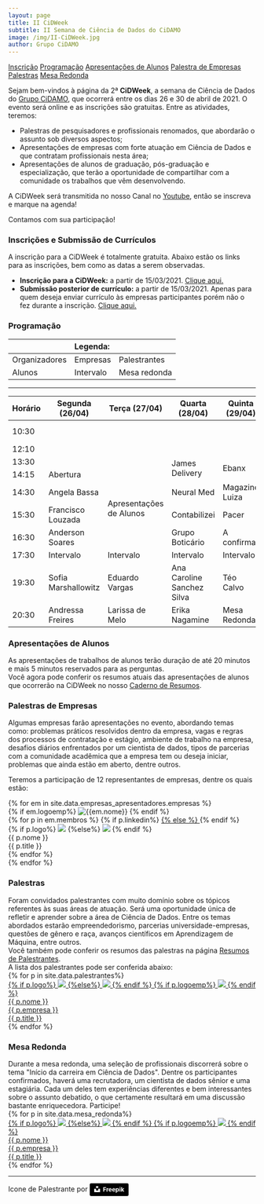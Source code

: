 ```yaml
---
layout: page
title: II CiDWeek
subtitle: II Semana de Ciência de Dados do CiDAMO
image: /img/II-CiDWeek.jpg
author: Grupo CiDAMO
---
```



<div class="sidenav">
  <a  href="#inscricao" >Inscrição</a>
  <a  href="#programacao">Programação</a>
  <a  href="#apresentacao">Apresentações de Alunos</a>
  <a  href="#palestra_em">Palestra de Empresas</a>
  <a  href="#palestras">Palestras</a>
  <a  href="#mesa_redonda">Mesa Redonda</a>
</div>

Sejam bem-vindos à página da 2ª **CiDWeek**, a semana de Ciência de Dados do [Grupo CiDAMO](/sobre/), que ocorrerá entre os dias 26 e 30 de abril de 2021. O evento será online e as inscrições são gratuitas. Entre as atividades, teremos:

- Palestras de pesquisadores e profissionais renomados, que abordarão o assunto sob diversos aspectos;
- Apresentações de empresas com forte atuação em Ciência de Dados e que contratam profissionais nesta área;
- Apresentações de alunos de graduação, pós-graduação e especialização, que terão a oportunidade de compartilhar com a comunidade os trabalhos que vêm desenvolvendo.

A CiDWeek será transmitida no nosso Canal no <a href="https://www.youtube.com/channel/UCiVFjGGCh63QZ3-kswfQdRw" target="_blank">Youtube</a>, então se inscreva e marque na agenda!

Contamos com sua participação!


### Inscrições e Submissão de Currículos

<div id="inscricao"></div>

A inscrição para a CiDWeek é totalmente gratuita. Abaixo estão os links para as inscrições, bem como as datas a serem observadas.
-   **Inscrição para a CiDWeek:** a partir de 15/03/2021. <a href="https://forms.gle/kBRHJUBY7DfXwzCJ7" target="_blank">Clique aqui.</a>
-   **Submissão posterior de currículo:** a partir de 15/03/2021. Apenas para quem deseja enviar currículo às empresas participantes porém não o fez durante a inscrição. <a href="https://forms.gle/2n8kzXBfm9KsL8d89" target="_blank">Clique aqui.</a>


### Programação
<div id="programacao"></div>
<table class="prog-cidweek-ii" id="legenda">
<thead>
  <tr>
    <th colspan="3" class="td_legenda">Legenda:</th>
  </tr>
</thead>
<tbody>
  <tr>
    <td class="td_encerramento"><span>Organizadores</span></td>
    <td class="td_empresas"><span>Empresas</span></td>
    <td class="td_palestrantes"><span>Palestrantes</span></td>
  </tr>
  <tr>
    <td class="td_apresentacao"><span>Alunos</span></td>
    <td class="td_intervalo"><span>Intervalo</span></td>
    <td class="td_mesa_redonda"><span>Mesa redonda</span></td>
  </tr>
</tbody>
</table>

---

<table class="prog-cidweek-ii">
<thead>
  <tr>
    <th class="col-horario td_space">Horário</th>
    <th class="col-dia td_space">Segunda (26/04)</th>
    <th class="col-dia td_space">Terça (27/04)</th>
    <th class="col-dia td_space">Quarta (28/04)</th>
    <th class="col-dia td_space">Quinta (29/04)</th>
    <th class="col-dia td_space">Sexta (30/04)</th>
  </tr>
</thead>
<tbody>
  <tr>
    <td class="td_horario">10:30</td>
    <td class="td_space"></td>
    <td class="td_space"></td>
    <td class="td_space"></td>
    <td class="td_space"></td>
    <td class="td_apresentacao"><span>Apresentações de Alunos</span></td>
  </tr>
  <tr>
    <td class="td_horario">12:10</td>
    <td class="td_space"></td>
    <td class="td_space"></td>
    <td class="td_space"></td>
    <td class="td_space"></td>
    <td class="td_intervalo">Intervalo</td>
  </tr>
  <tr>
    <td class="td_horario">13:30</td>
    <td class="td_space"></td>
    <td class="td_space"></td>
    <td class="td_empresas" rowspan="2"><span>James Delivery</span></td>
    <td class="td_empresas" rowspan="2"><span>Ebanx</span></td>
    <td class="td_empresas" rowspan="2"><span>B2W</span></td>
  </tr>
  <tr>
    <td class="td_horario">14:15</td>
    <td class="td_encerramento"><span>Abertura</span></td>
    <td class="td_apresentacao" rowspan="4"><span>Apresentações de Alunos</span></td>
  </tr>
  <tr>
    <td class="td_horario">14:30</td>
    <td class="td_palestrantes"><span>Angela Bassa</span></td>
    <td class="td_empresas"><span>Neural Med</span></td>
    <td class="td_empresas"><span>Magazine Luiza</span></td>
    <td class="td_empresas"><span>Math Analytics</span></td>
  </tr>
  <tr>
    <td class="td_horario">15:30</td>
    <td class="td_palestrantes"><span>Francisco Louzada</span></td>
    <td class="td_empresas"><span>Contabilizei</span></td>
    <td class="td_empresas"><span>Pacer</span></td>
    <td class="td_empresas"><span>Porto Seguro</span></td>
  </tr>
  <tr>
    <td class="td_horario">16:30</td>
    <td class="td_palestrantes"><span>Anderson Soares</span></td>
    <td class="td_empresas"><span>Grupo Boticário</span></td>
    <td class="td_empresas"><span>A confirmar</span></td>
    <td class="td_empresas"><span>Bosch</span></td>
  </tr>
  <tr>
    <td class="td_horario">17:30</td>
    <td class="td_intervalo">Intervalo</td>
    <td class="td_intervalo">Intervalo</td>
    <td class="td_intervalo">Intervalo</td>
    <td class="td_intervalo">Intervalo</td>
    <td class="td_encerramento"><span>Encerramento</span></td>
  </tr>
  <tr>
    <td class="td_horario">19:30</td>
    <td class="td_palestrantes"><span>Sofia Marshallowitz</span></td>
    <td class="td_palestrantes"><span>Eduardo Vargas</span></td>
    <td class="td_palestrantes"><span>Ana Caroline Sanchez Silva</span></td>
    <td class="td_palestrantes"><span>Téo Calvo</span></td>
    <td class="td_space"></td>
  </tr>
  <tr>
    <td class="td_horario">20:30</td>
    <td class="td_palestrantes"><span>Andressa Freires</span></td>
    <td class="td_palestrantes"><span>Larissa de Melo</span></td>
    <td class="td_palestrantes"><span>Erika Nagamine</span></td>
    <td class="td_mesa_redonda"><span>Mesa Redonda</span></td>
    <td class="td_space"></td>
  </tr>
</tbody>
</table>





### Apresentações de Alunos
<div id="apresentacao"></div>
As apresentações de trabalhos de alunos terão duração de até 20 minutos e mais 5 minutos reservados para as perguntas.<br>
Você agora pode conferir os resumos atuais das apresentações de alunos que ocorrerão na CiDWeek no nosso <a href="../../files/Caderno_de_Resumos__II_CiDWeek_.pdf" target="_blank">Caderno de Resumos</a>.


### Palestras de Empresas
<div id="palestra_em"></div>
Algumas empresas farão apresentações no evento, abordando temas como: problemas práticos resolvidos dentro da empresa, vagas e regras dos processos de contratação e estágio, ambiente de trabalho na empresa, desafios diários enfrentados por um cientista de dados, tipos de parcerias com a comunidade acadêmica que a empresa tem ou deseja iniciar, problemas que ainda estão em aberto, dentre outros.

Teremos a participação de 12 representantes de empresas, dentre os quais estão:
<div class="container_em">
{% for em in site.data.empresas_apresentadores.empresas %}
  <div class="caixa_empresa col-xs-12 col-sm-6 col-md-4">
    <div class="empresa_layout">
    {% if em.logoemp%}
        <img class="empresa-logo" alt="{{em.nome}}" title="{{em.nome}}" src="/img/cidweek-empresas/{{ em.logoemp }}">
    {% endif %}
    <div class="palestrantes_empresa">
    {% for p in em.membros %}
        {% if p.linkedin%}
        <a class="" href="{{ p.linkedin }}" target="_blank">
        {% else %}
        <a>
        {% endif %}
        <div class="estilo-empresa empresa_{{em.numero}}">
            <div class="estilo-empresa-img">
              {% if p.logo%}
                <img class="pessoa-logo_empresa" src="/img/cidweek-empresas/{{ p.logo }}">
              {%else%}
                <img class="pessoa-logo_empresa" src="/img/cidweek-empresas/speaker.png">
            {% endif %}
            </div>
            <div class="estilo-empresa-data">
              <span class="nome">{{ p.nome }}</span><br>
              <span class="empresa-titulo">{{ p.title }}</span>
            </div>
        </div>
        </a>
    {% endfor %}
    </div>
    </div>
  </div>
{% endfor %}
</div>

### Palestras
<div id="palestra"></div>
Foram convidados palestrantes com muito domínio sobre os tópicos referentes às suas áreas de atuação. Será uma oportunidade única de refletir e aprender sobre a área de Ciência de Dados. Entre os temas abordados estarão empreendedorismo, parcerias universidade-empresas, questões de gênero e raça, avanços científicos em Aprendizagem de Máquina, entre outros.<br>
Você também pode conferir os resumos das palestras na página <a href="../II-CiDWeek-Resumos-Palestrantes" target="_blank">Resumos de Palestrantes</a>. <br>
A lista dos palestrantes pode ser conferida abaixo:

<div class="container_em">
   <div class="row">
   {% for p in site.data.palestrantes%}
   <div class="caixa_empresa col-xs-12 col-sm-6 col-md-4">
      <a class="empresa-link" href="{{ p.linkedin }}" target="_blank">
      <div class="apresentador">
      {% if p.logo%}
      <img class="pessoa-logo" src="/img/cidweek-palestrantes/{{ p.logo }}">
      {%else%}
      <img class="pessoa-logo" src="/img/cidweek-empresas/speaker.png">
      {% endif %}
      {% if p.logoemp%}
          <img class="empresa-logo" src="/img/cidweek-palestrantes/{{ p.logoemp }}">
      {% endif %}
      <br>
      <span class="nome">{{ p.nome }}</span> <br>
      <span class="nome-empresa">{{ p.empresa }}</span> <br>
      <span class="empresa-titulo">{{ p.title }}</span>
      </div>
      </a>
   </div>
   {% endfor %}
  </div>
</div>



### Mesa Redonda
<div id="mesa_redonda"></div>
Durante a mesa redonda, uma seleção de profissionais discorrerá sobre o tema "Início da carreira em Ciência de Dados". Dentre os participantes confirmados, haverá uma recrutadora, um cientista de dados sênior e uma estagiária. Cada um deles tem experiências diferentes e bem interessantes sobre o assunto debatido, o que certamente resultará em uma discussão bastante enriquecedora. Participe!

<div class="container_em">
   <div class="row">
   {% for p in site.data.mesa_redonda%}
   <div class="caixa_empresa col-xs-12 col-sm-6 col-md-4" >
      <a class="empresa-link" href="{{ p.linkedin }}" target="_blank">
      <div class="apresentador">
      {% if p.logo%}
      <img class="pessoa-logo" src="/img/cidweek-palestrantes/{{ p.logo }}">
      {%else%}
      <img class="pessoa-logo" src="/img/cidweek-empresas/speaker.png">
      {% endif %}
      {% if p.logoemp%}
          <img class="empresa-logo" src="/img/cidweek-palestrantes/{{ p.logoemp }}">
      {% endif %}
      <br>
      <span class="nome">{{ p.nome }}</span> <br>
      <span class="nome-empresa">{{ p.empresa }}</span> <br>
      <span class="empresa-titulo">{{ p.title }}</span>
      </div>
      </a>
   </div>
   {% endfor %}
  </div>
</div>

<hr>
Icone de Palestrante por <a style="background-color:black;color:white;text-decoration:none;padding:4px 6px;font-family:-apple-system, BlinkMacSystemFont, &quot;San Francisco&quot;, &quot;Helvetica Neue&quot;, Helvetica, Ubuntu, Roboto, Noto, &quot;Segoe UI&quot;, Arial, sans-serif;font-size:12px;font-weight:bold;line-height:1.2;display:inline-block;border-radius:3px" href="https://www.freepik.com" target="_blank" rel="noopener noreferrer" title="Freepik from flaticon.com"><span style="display:inline-block;padding:2px 3px"><svg xmlns="http://www.w3.org/2000/svg" style="height:12px;width:auto;position:relative;vertical-align:middle;top:-2px;fill:white" viewBox="0 0 32 32"><title>unsplash-logo</title><path d="M10 9V0h12v9H10zm12 5h10v18H0V14h10v9h12v-9z"></path></svg></span><span style="display:inline-block;padding:2px 3px">Freepik</span></a>